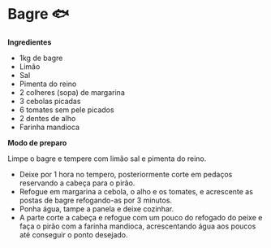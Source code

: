 # Bagre :fish:

**Ingredientes**

- 1kg de bagre
- Limão
- Sal
- Pimenta do reino
- 2 colheres (sopa) de margarina
- 3 cebolas picadas
- 6 tomates sem pele picados
- 2 dentes de alho
- Farinha mandioca

**Modo de preparo**

Limpe o bagre e tempere com limão sal e pimenta do reino.

- Deixe por 1 hora no tempero, posteriormente corte em pedaços reservando a cabeça para o pirão.
- Refogue em margarina a cebola, o alho e os tomates, e acrescente as postas de bagre refogando-as por 3 minutos.
- Ponha água, tampe a panela e deixe cozinhar.
- A parte corte a cabeça e refogue com um pouco do refogado do peixe e faça o pirão com a farinha mandioca, acrescentando água aos poucos até conseguir o ponto desejado.

